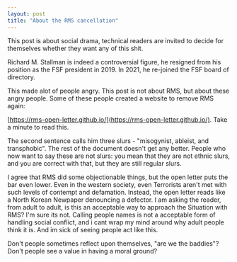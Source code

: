 ```yaml
---
layout: post
title: "About the RMS cancellation"
---
```


This post is about social drama, technical readers are invited to decide for themselves whether they want any of this shit.

Richard M. Stallman is indeed a controversial figure, he resigned from his position as the FSF president in 2019.
In 2021, he re-joined the FSF board of directory.

This made alot of people angry. This post is not about RMS, but about these angry people.
Some of these people created a website to remove RMS again:

[https://rms-open-letter.github.io/](https://rms-open-letter.github.io/). Take a minute to read this.

The second sentence calls him three slurs - "misogynist, ableist, and transphobic".
The rest of the document doesn't get any better.
People who now want to say these are not slurs: you mean that they are not ethnic slurs, and you are correct with that, but they are still regular slurs.

I agree that RMS did some objectionable things, but the open letter puts the bar even lower.
Even in the western society, even Terrorists aren't met with such levels of contempt and defamation.
Instead, the open letter reads like a North Korean Newpaper denouncing a defector.
I am asking the reader, from adult to adult, is this an acceptable way to approach the Situation with RMS?
I'm sure its not.
Calling people names is not a acceptable form of handling social conflict, and i cant wrap my mind around why adult people think it is.
And im sick of seeing people act like this.

Don't people sometimes reflect upon themselves, "are we the baddies"?
Don't people see a value in having a moral ground?
